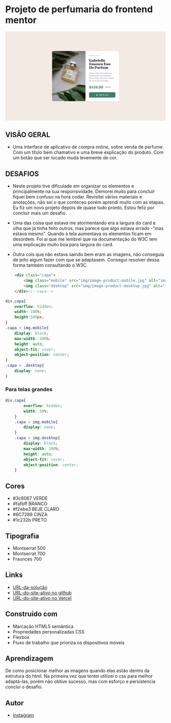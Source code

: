 # Projeto de perfumaria do frontend mentor

<div><img aling="center" src="img/projeto.jpg" alt="header"></div>

## VISÃO GERAL

- Uma interface de aplicativo de compra online, sobre venda de perfume. Com um título bem chamativo e uma breve explicação do produto. Com um botão que ser tocado muda levemente de cor.

## DESAFIOS

- Neste projeto tive dificulade em organizar os elementos e principalmente na sua responsividade. Demorei muito para concluir fiquei bem confuso na hora codar. Revisitei vários materiais e anotações, não sei o que conteceu porém aprendi muito com as etapas. Eu fiz um novo projeto depois de quase tudo pronto. Estou feliz por concluir mais um desafio.

- Uma das coisa que estava me atormentando era a largura do card e olha que já tinha feito outros, mas parece que algo estava errado -"mas estava mesmo". Quando a tela aumentava os elementos ficam em desordem. Foi ai que me lembrei que na documentação do W3C tem uma explicação muito boa para largura do card.

- Outra cois que não estava saindo bem eram as imagens, não conseguia de jeito algum fazer com que se adaptasem. Consegui resolver dessa forma também consultando o W3C.

````html
    <div class="capa">
        <img class="mobile" src="img/image-product-mobile.jpg" alt="imagem do perfume chanel">
        <img class="desktop" src="img/image-product-desktop.jpg" alt="imagem do perfume chanel">
    </div><!--capa-->
````

````css
div.capa{
    overflow: hidden;
    width: 100%;
    height:500px;
}
.capa > img.mobile{
    display: block;
    max-width: 100%;
    height: auto;
    object-fit: cover;
    object-position: center;
}
.capa > .desktop{
    display: none;
}
````

### Para telas grandes

````css
div.capa{
        overflow: hidden;
        width: 50%;
    }
    .capa > img.mobile{
        display: none;
    }
    .capa > img.desktop{
        display: block;
        max-width: 100%;
        height: auto;
        object-fit: cover;
        object-position: center;
    }
````

## Cores

- #3c8067 VERDE
- #fafbff BRANCO
- #f2ebe3 BEJE CLARO
- #6C7289 CINZA
- #1c232b PRETO

## Tipografia

- Montserrat 500
- Montserrat 700
- Fraunces 700

## Links
- [URL-da-solução](https://github.com/Denner-94/projeto-perfumaria)
- [URL-do-site-ativo no github](https://denner-94.github.io/projeto-perfumaria/)
- [URL-do-site-ativo no Vercel](https://projeto-perfumaria.vercel.app/)

## Construído com

- Marcação HTML5 semântica
- Propriedades personalizadas CSS
- Flexbox
- Fluxo de trabalho que prioriza os dispositivos móveis

## Aprendizagem

De como posicionar melhor as imagens quando elas estão dentro da estrutura do html. Na primeira vez que tentei utilizei o css para melhor adaptá-las, porém não obtive sucesso, mas com esforço e persistencia conclui o desafio.

## Autor

- [Instagram](https://www.instagram.com/denner_souza.s/)
